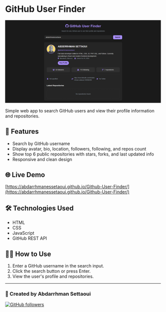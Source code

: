 # GitHub User Finder

![GitHub User Finder Preview](https://raw.githubusercontent.com/abdarrhmanessetaoui/Github-User-Finder/main/pov.PNG)

Simple web app to search GitHub users and view their profile information and repositories.

## 🚀 Features
- Search by GitHub username
- Display avatar, bio, location, followers, following, and repos count
- Show top 6 public repositories with stars, forks, and last updated info
- Responsive and clean design

## 🌐 Live Demo
[https://abdarrhmanessetaoui.github.io/Github-User-Finder/](https://abdarrhmanessetaoui.github.io/Github-User-Finder/)

## 🛠️ Technologies Used
- HTML
- CSS
- JavaScript
- GitHub REST API

## 🧑‍💻 How to Use
1. Enter a GitHub username in the search input.
2. Click the search button or press Enter.
3. View the user's profile and repositories.

---

### 📧 Created by Abdarrhman Settaoui

[![GitHub followers](https://img.shields.io/github/followers/abdarrhmanessetaoui?label=Follow&style=social)](https://github.com/abdarrhmanessetaoui)
